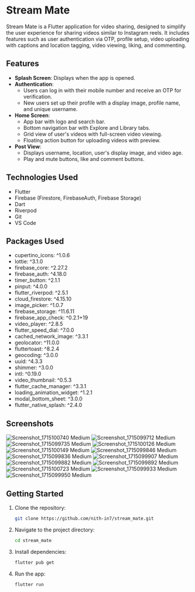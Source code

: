 # Stream Mate

Stream Mate is a Flutter application for video sharing, designed to simplify the user experience for sharing videos similar to Instagram reels. It includes features such as user authentication via OTP, profile setup, video uploading with captions and location tagging, video viewing, liking, and commenting.

## Features

- **Splash Screen**: Displays when the app is opened.
- **Authentication**:
  - Users can log in with their mobile number and receive an OTP for verification.
  - New users set up their profile with a display image, profile name, and unique username.
- **Home Screen**:
  - App bar with logo and search bar.
  - Bottom navigation bar with Explore and Library tabs.
  - Grid view of user's videos with full-screen video viewing.
  - Floating action button for uploading videos with preview.
- **Post View**:
  - Displays username, location, user's display image, and video age.
  - Play and mute buttons, like and comment buttons.

## Technologies Used

- Flutter
- Firebase (Firestore, FirebaseAuth, Firebase Storage)
- Dart
- Riverpod
- Git
- VS Code

## Packages Used

- cupertino_icons: ^1.0.6
- lottie: ^3.1.0
- firebase_core: ^2.27.2
- firebase_auth: ^4.18.0
- timer_button: ^2.1.1
- pinput: ^4.0.0
- flutter_riverpod: ^2.5.1
- cloud_firestore: ^4.15.10
- image_picker: ^1.0.7
- firebase_storage: ^11.6.11
- firebase_app_check: ^0.2.1+19
- video_player: ^2.8.5
- flutter_speed_dial: ^7.0.0
- cached_network_image: ^3.3.1
- geolocator: ^11.0.0
- fluttertoast: ^8.2.4
- geocoding: ^3.0.0
- uuid: ^4.3.3
- shimmer: ^3.0.0
- intl: ^0.19.0
- video_thumbnail: ^0.5.3
- flutter_cache_manager: ^3.3.1
- loading_animation_widget: ^1.2.1
- modal_bottom_sheet: ^3.0.0
- flutter_native_splash: ^2.4.0

## Screenshots

![Screenshot_1715100740 Medium](https://github.com/nith-in7/stream_mate/assets/124262214/3d1d6e8d-1e29-46fd-a119-d3581cfcba79)
![Screenshot_1715099712 Medium](https://github.com/nith-in7/stream_mate/assets/124262214/d6f405a8-834c-4387-b107-f5d754319c7b)
![Screenshot_1715099735 Medium](https://github.com/nith-in7/stream_mate/assets/124262214/8d935606-22f3-422f-bc69-801e64e25ff5)
![Screenshot_1715100126 Medium](https://github.com/nith-in7/stream_mate/assets/124262214/1a0fb6a9-af96-48ec-9994-ab3229514d6b)
![Screenshot_1715100149 Medium](https://github.com/nith-in7/stream_mate/assets/124262214/693b1a84-f192-4190-91f6-fee3980da9ec)
![Screenshot_1715099846 Medium](https://github.com/nith-in7/stream_mate/assets/124262214/c2895956-b7a4-4a75-98fd-25392f3dd4db)
![Screenshot_1715099836 Medium](https://github.com/nith-in7/stream_mate/assets/124262214/e97153f6-cb2b-4c5e-a00f-73b6e0e4c297)
![Screenshot_1715099907 Medium](https://github.com/nith-in7/stream_mate/assets/124262214/3a431f12-4193-4fc9-8179-b91c0dc6d5e8)
![Screenshot_1715099882 Medium](https://github.com/nith-in7/stream_mate/assets/124262214/a74e3cab-30c1-4938-8884-631e4be08298)
![Screenshot_1715099892 Medium](https://github.com/nith-in7/stream_mate/assets/124262214/1ebfd2bd-d6c6-4487-afbd-f7a51277fe38)
![Screenshot_1715100723 Medium](https://github.com/nith-in7/stream_mate/assets/124262214/30643feb-0c64-48bd-88b9-0bde4fc85380)
![Screenshot_1715099933 Medium](https://github.com/nith-in7/stream_mate/assets/124262214/9160c872-3065-49f9-8f5a-657905c3f80c)
![Screenshot_1715099950 Medium](https://github.com/nith-in7/stream_mate/assets/124262214/07b54c6b-de32-483d-881e-a3a6e64df8e0)


## Getting Started

1. Clone the repository:

   ```bash
   git clone https://github.com/nith-in7/stream_mate.git
   ```

2. Navigate to the project directory:

   ```bash
   cd stream_mate
   ```

3. Install dependencies:

   ```bash
   flutter pub get
   ```

4. Run the app:

   ```bash
   flutter run
   ```


